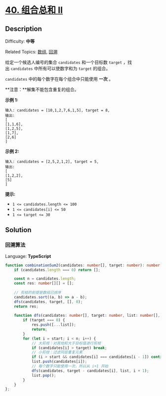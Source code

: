 # [40\. 组合总和 II](https://leetcode.cn/problems/combination-sum-ii/)

## Description

Difficulty: **中等**  

Related Topics: [数组](https://leetcode.cn/tag/array/), [回溯](https://leetcode.cn/tag/backtracking/)

给定一个候选人编号的集合 `candidates` 和一个目标数 `target` ，找出 `candidates` 中所有可以使数字和为 `target` 的组合。

`candidates` 中的每个数字在每个组合中只能使用 **一次** 。

**注意：**解集不能包含重复的组合。 

**示例 1:**

```
输入: candidates = [10,1,2,7,6,1,5], target = 8,
输出:
[
[1,1,6],
[1,2,5],
[1,7],
[2,6]
]
```

**示例 2:**

```
输入: candidates = [2,5,2,1,2], target = 5,
输出:
[
[1,2,2],
[5]
]
```

**提示:**

* `1 <= candidates.length <= 100`
* `1 <= candidates[i] <= 50`
* `1 <= target <= 30`

## Solution

### 回溯算法

Language: **TypeScript**

```typescript
function combinationSum2(candidates: number[], target: number): number[][] {
    if (candidates.length === 0) return [];

    const n = candidates.length;
    const res: number[][] = [];
    
    // 剪枝的前提是数组已排序
    candidates.sort((a, b) => a - b);
    dfs(candidates, target, [], 0);
    return res;
    
    function dfs(candidates: number[], target: number, list: number[], start: number) {
        if (target === 0) {
            res.push([...list]);
            return;
        }
        for (let i = start; i < n; i++) {
            // 大剪枝：对其他和大于目标值进行剪枝
            if (candidates[i] > target) break;
            // 小剪枝：过滤同层重复元素
            if (i > start && candidates[i] === candidates[i - 1]) continue;
            list.push(candidates[i]);
            // 每个数字只能使用一次，所以从 i+1 开始
            dfs(candidates, target - candidates[i], list, i + 1);
            list.pop();
        }
    }
};
```
